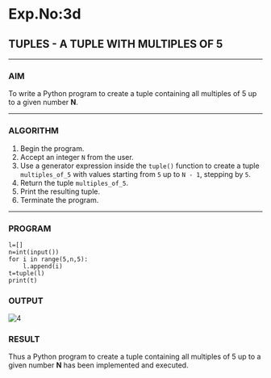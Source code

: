 # Exp.No:3d  
## TUPLES - A TUPLE WITH MULTIPLES OF 5

---

### AIM  
To write a Python program to create a tuple containing all multiples of 5 up to a given number **N**.

---

### ALGORITHM

1. Begin the program.  
2. Accept an integer `N` from the user.  
3. Use a generator expression inside the `tuple()` function to create a tuple `multiples_of_5` with values starting from `5` up to `N - 1`, stepping by `5`.  
4. Return the tuple `multiples_of_5`.  
5. Print the resulting tuple.  
6. Terminate the program.

---

### PROGRAM

```
l=[]
n=int(input())
for i in range(5,n,5):
    l.append(i)
t=tuple(l)
print(t)
```

### OUTPUT
![4](https://github.com/user-attachments/assets/30e9b232-1e90-44bf-9fdc-0542a5e10b95)

### RESULT
Thus a Python program to create a tuple containing all multiples of 5 up to a given number **N** has been implemented and executed.
